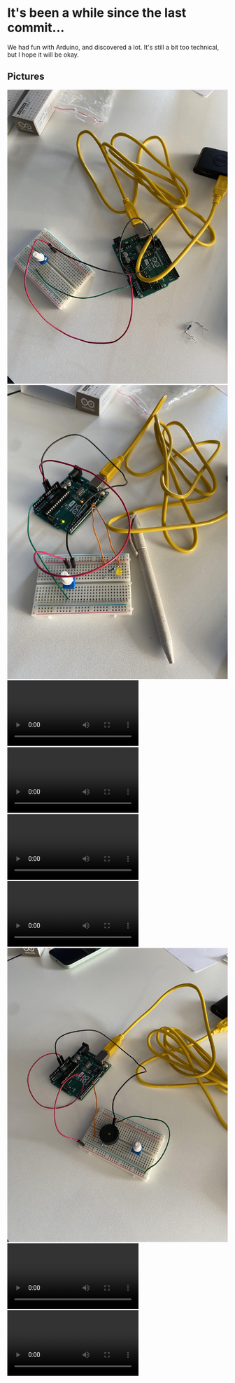 # It's been a while since the last commit...

We had fun with Arduino, and discovered a lot. It's still a bit too technical, but I hope it will be okay.

## Pictures
![Arduino Exploration](/process/2023-11-30/IMG_6413.jpeg)
![Arduino Exploration](/process/2023-11-30/IMG_6414.jpeg)
<video src='/process/2023-11-30/IMG_6415.mp4'> </video>
<video src='/process/2023-11-30/IMG_6416.mp4'> </video>
<video src='/process/2023-11-30/IMG_6418.mp4'> </video>
<video src='/process/2023-11-30/IMG_6420.mp4'> </video>
![Arduino Exploration](/process/2023-11-30/IMG_6421.jpeg)
<video src='/process/2023-11-30/IMG_6423.mp4'> </video>
<video src='/process/2023-11-30/IMG_6424.mp4'> </video>